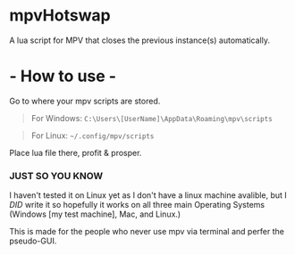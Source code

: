 # mpvHotswap
A lua script for MPV that closes the previous instance(s) automatically.

# - How to use - 
Go to where your mpv scripts are stored.

> For Windows:
`C:\Users\[UserName]\AppData\Roaming\mpv\scripts`

> For Linux:
`~/.config/mpv/scripts`

Place lua file there, profit & prosper.

### JUST SO YOU KNOW

I haven't tested it on Linux yet as I don't have a linux machine avalible, but I *DID* write it so hopefully it works on all three main Operating Systems (Windows [my test machine], Mac, and Linux.)

This is made for the people who never use mpv via terminal and perfer the pseudo-GUI.
